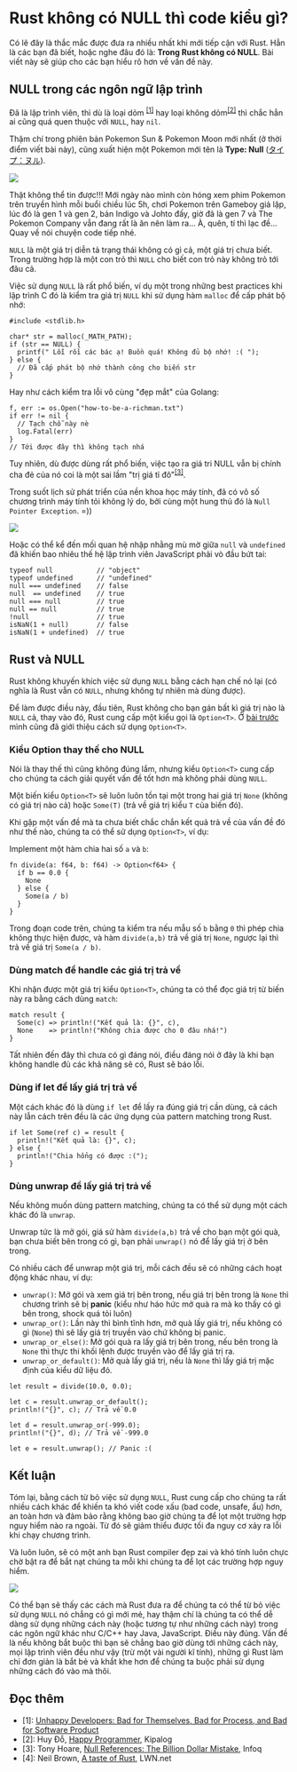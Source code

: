 # Rust không có NULL thì code kiểu gì?

Có lẽ đây là thắc mắc được đưa ra nhiều nhất khi mới tiếp cận với Rust. Hẳn là các bạn đã biết, hoặc nghe đâu đó là: **Trong Rust không có NULL**. Bài viết này sẽ giúp cho các bạn hiểu rõ hơn về vấn đề này.

## NULL trong các ngôn ngữ lập trình 

Đã là lập trình viên, thì dù là loại dỏm <sup>[[1]][ref]</sup>  hay loại không dỏm<sup>[[2]][ref]</sup> thì chắc hẳn ai cũng quá quen thuộc với `NULL`, hay `nil`.

Thậm chí trong phiên bản Pokemon Sun & Pokemon Moon mới nhất (ở thời điểm viết bài này), cũng xuất hiện một Pokemon mới tên là **Type: Null** ([タイプ：ヌル][pkmnull]).

![](img/typenull.jpg)

Thật không thể tin được!!! Mới ngày nào mình còn hóng xem phim Pokemon trên truyền hình mỗi buổi chiều lúc 5h, chơi Pokemon trên Gameboy giả lập, lúc đó là gen 1 và gen 2, bản Indigo và Johto đấy, giờ đã là gen 7 và The Pokemon Company vẫn đang rất là ăn nên làm ra... À, quên, tí thì lạc đề... Quay về nói chuyện code tiếp nhé.

`NULL` là một giá trị diễn tả trạng thái không có gì cả, một giá trị chưa biết. Trong trường hợp là một con trỏ thì `NULL` cho biết con trỏ này không trỏ tới đâu cả.

Việc sử dụng `NULL` là rất phổ biến, ví dụ một trong những best practices khi lập trình C đó là kiểm tra giá trị `NULL` khi sử dụng hàm `malloc` để cấp phát bộ nhớ:

```
#include <stdlib.h>

char* str = malloc(_MATH_PATH);
if (str == NULL) {
  printf(" Lỗi rồi các bác ạ! Buồn quá! Không đủ bộ nhớ! :( ");
} else {
  // Đã cấp phát bộ nhớ thành công cho biến str
}
```

Hay như cách kiểm tra lỗi vô cùng "đẹp mắt" của Golang:

```
f, err := os.Open("how-to-be-a-richman.txt")
if err != nil {
  // Tạch chỗ này nè 
  log.Fatal(err)
}
// Tới được đây thì không tạch nhá 
```

Tuy nhiên, dù được dùng rất phổ biến, việc tạo ra giá tri NULL vẫn bị chính cha đẻ của nó coi là một sai lầm "trị giá tỉ đô"<sup>[[3]][ref]</sup>.

Trong suốt lịch sử phát triển của nền khoa học máy tính, đã có vô số chương trình máy tính tỏi không lý do, bởi cùng một hung thủ đó là `Null Pointer Exception`. =))

![](img/nullpointermeme.jpeg)

Hoặc có thể kể đến mối quan hệ nhập nhằng mù mờ giữa `null` và `undefined` đã khiến bao nhiêu thế hệ lập trình viên JavaScript phải vò đầu bứt tai:

```
typeof null           // "object"
typeof undefined      // "undefined"
null === undefined    // false
null  == undefined    // true
null === null         // true
null == null          // true
!null                 // true
isNaN(1 + null)       // false
isNaN(1 + undefined)  // true
```

## Rust và NULL 

Rust không khuyến khích việc sử dụng `NULL` bằng cách hạn chế nó lại (có nghĩa là Rust vẫn có `NULL`, nhưng không tự nhiên mà dùng được).

Để làm được điều này, đầu tiên, Rust không cho bạn gán bất kì giá trị nào là `NULL` cả, thay vào đó, Rust cung cấp một kiểu gọi là `Option<T>`. Ở [bài trước](https://huytd.github.io/posts/rust-binary-tree-traversal.html) mình cũng đã giới thiệu cách sử dụng `Option<T>`.

### Kiểu Option thay thế cho NULL

Nói là thay thế thì cũng không đúng lắm, nhưng kiểu `Option<T>` cung cấp cho chúng ta cách giải quyết vấn đề tốt hơn mà không phải dùng `NULL`.

Một biến kiểu `Option<T>` sẽ luôn luôn tồn tại một trong hai giá trị `None` (không có giá trị nào cả) hoặc `Some(T)` (trả về giá trị kiểu `T` của biến đó).

Khi gặp một vấn đề mà ta chưa biết chắc chắn kết quả trả về của vấn đề đó như thế nào, chúng ta có thể sử dụng `Option<T>`, ví dụ:

Implement một hàm chia hai số `a` và `b`:

```
fn divide(a: f64, b: f64) -> Option<f64> {
  if b == 0.0 {
    None
  } else {
    Some(a / b)
  }
}
```

Trong đoạn code trên, chúng ta kiểm tra nếu mẫu số `b` bằng `0` thì phép chia không thực hiện được, và hàm `divide(a,b)` trả về giá trị `None`, ngược lại thì trả về giá trị `Some(a / b)`.

### Dùng match để handle các giá trị trả về

Khi nhận được một giá trị kiểu `Option<T>`, chúng ta có thể đọc giá trị từ biến này ra bằng cách dùng `match`:

```
match result {
  Some(c) => println!("Kết quả là: {}", c),
  None    => println!("Không chia được cho 0 đâu nhá!")
}
```

Tất nhiên đến đây thì chưa có gì đáng nói, điều đáng nói ở đây là khi bạn không handle đủ các khả năng sẽ có, Rust sẽ báo lỗi.

### Dùng if let để lấy giá trị trả về 

Một cách khác đó là dùng `if let` để lấy ra đúng giá trị cần dùng, cả cách này lẫn cách trên đều là các ứng dụng của pattern matching trong Rust.

```
if let Some(ref c) = result {
  println!("Kết quả là: {}", c);
} else {
  println!("Chia hổng có được :(");
}
```

### Dùng unwrap để lấy giá trị trả về 

Nếu không muốn dùng pattern matching, chúng ta có thể sử dụng một cách khác đó là `unwrap`.

Unwrap tức là mở gói, giá sử hàm `divide(a,b)` trả về cho bạn một gói quà, bạn chưa biết bên trong có gì, bạn phải `unwrap()` nó để lấy giá trị ở bên trong.

Có nhiều cách để unwrap một giá trị, mỗi cách đều sẽ có những cách hoạt động khác nhau, ví dụ:

- `unwrap()`: Mở gói và xem giá trị bên trong, nếu giá trị bên trong là `None` thì chương trình sẽ bị **panic** (kiểu như háo hức mở quà ra mà ko thấy có gì bên trong, shock quá tỏi luôn)
- `unwrap_or()`: Lần này thì bình tĩnh hơn, mở quà lấy giá trị, nếu không có gì (`None`) thì sẽ lấy giá trị truyền vào chứ không bị panic.
- `unwrap_or_else()`: Mở gói quà ra lấy giá trị bên trong, nếu bên trong là `None` thì thực thi khối lệnh được truyền vào để lấy giá trị ra.
- `unwrap_or_default()`: Mở quà lấy giá trị, nếu là `None` thì lấy giá trị mặc định của kiểu dữ liệu đó.

```
let result = divide(10.0, 0.0);

let c = result.unwrap_or_default();
println!("{}", c); // Trả về 0.0

let d = result.unwrap_or(-999.0);
println!("{}", d); // Trả về -999.0

let e = result.unwrap(); // Panic :(
```

## Kết luận

Tóm lại, bằng cách từ bỏ việc sử dụng `NULL`, Rust cung cấp cho chúng ta rất nhiều cách khác để khiến ta khó viết code xấu (bad code, unsafe, ẩu) hơn, an toàn hơn và đảm bảo rằng không bao giờ chúng ta để lọt một trường hợp nguy hiểm nào ra ngoài. Từ đó sẽ giảm thiểu được tối đa nguy cơ xảy ra lỗi khi chạy chương trình.

Và luôn luôn, sẽ có một anh bạn Rust compiler đẹp zai và khó tính luôn chực chờ bật ra để bắt nạt chúng ta mỗi khi chúng ta để lọt các trường hợp nguy hiểm.

![](img/nullpointer.jpeg)

Có thể bạn sẽ thấy các cách mà Rust đưa ra để chúng ta có thể từ bỏ việc sử dụng `NULL` nó chẳng có gì mới mẻ, hay thậm chí là chúng ta có thể dễ dàng sử dụng những cách này (hoặc tương tự như những cách này) trong các ngôn ngữ khác như C/C++ hay Java, JavaScript. Điều này đúng. Vấn đề là nếu không bắt buộc thì bạn sẽ chẳng bao giờ dùng tới những cách này, mọi lập trình viên đều như vậy (trừ một vài người kĩ tính), những gì Rust làm chỉ đơn giản là bắt bẻ và khắt khe hơn để chúng ta buộc phải sử dụng những cách đó vào mà thôi.


## Đọc thêm

- [1]: [Unhappy Developers: Bad for Themselves, Bad for Process, and Bad for Software Product][unhappy-programmer]
- [2]: Huy Đỗ, [Happy Programmer][happy-programmer], Kipalog
- [3]: Tony Hoare, [Null References: The Billion Dollar Mistake][billion-dollar-mistake], Infoq
- [4]: Neil Brown, [A taste of Rust][taste-of-rust], LWN.net

[ref]: #d-c-th-m
[pkmnull]: http://bulbapedia.bulbagarden.net/wiki/Type:_Null_(Pok%C3%A9mon)
[unhappy-programmer]: https://news.ycombinator.com/item?id=13534018
[happy-programmer]: https://kipalog.com/posts/Happy-Programmer
[billion-dollar-mistake]: https://www.infoq.com/presentations/Null-References-The-Billion-Dollar-Mistake-Tony-Hoare
[taste-of-rust]: https://lwn.net/Articles/547145/
